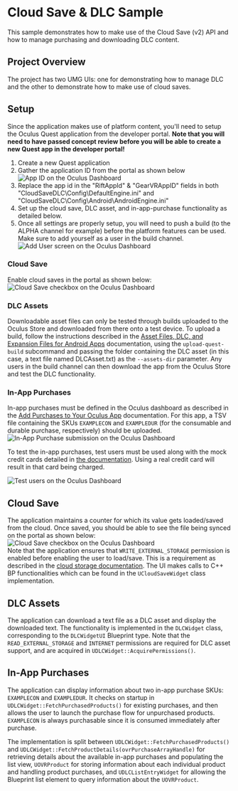 # Cloud Save & DLC Sample
This sample demonstrates how to make use of the Cloud Save (v2) API and how to manage purchasing and downloading DLC content. 
  
## Project Overview
The project has two UMG UIs: one for demonstrating how to manage DLC and the other to demonstrate how to make use of cloud saves.

## Setup
Since the application makes use of platform content, you'll need to setup the Oculus Quest application from the developer portal. **Note that you will need to have passed concept review before you will be able to create a new Quest app in the developer portal!**

1. Create a new Quest application
2. Gather the application ID from the portal as shown below  
![App ID on the Oculus Dashboard](CloudSaveDLC/ReadmeMedia/app_id.png)  
3. Replace the app id in the "RiftAppId" & "GearVRAppID" fields in both "CloudSaveDLC\Config\DefaultEngine.ini" and "CloudSaveDLC\Config\Android\AndroidEngine.ini"
5. Set up the cloud save, DLC asset, and in-app-purchase functionality as detailed below. 
4. Once all settings are properly setup, you will need to push a build (to the ALPHA channel for example) before the platform features can be used. Make sure to add yourself as a user in the build channel. 
![Add User screen on the Oculus Dashboard](CloudSaveDLC/ReadmeMedia/add_user.png)

### Cloud Save
Enable cloud saves in the portal as shown below:
![Cloud Save checkbox on the Oculus Dashboard](CloudSaveDLC/ReadmeMedia/enable_cloud_save.png)

### DLC Assets
Downloadable asset files can only be tested through builds uploaded to the Oculus Store and downloaded from there onto a test device. To upload a build, follow the instructions described in the [Asset Files, DLC, and Expansion Files for Android Apps](https://developer.oculus.com/documentation/unreal/ps-add-ons/) documentation, using the `upload-quest-build` subcommand and passing the folder containing the DLC asset (in this case, a text file named DLCAsset.txt) as the `--assets-dir` parameter. Any users in the build channel can then download the app from the Oculus Store and test the DLC functionality.

### In-App Purchases
In-app purchases must be defined in the Oculus dashboard as described in the [Add Purchases to Your Oculus App](https://developer.oculus.com/documentation/unreal/ps-iap) documentation. For this app, a TSV file containing the SKUs `EXAMPLECON` and `EXAMPLEDUR` (for the consumable and durable purchase, respectively) should be uploaded.
![In-App Purchase submission on the Oculus Dashboard](CloudSaveDLC/ReadmeMedia/upload_iap_info.png)

To test the in-app purchases, test users must be used along with the mock credit cards detailed in [the documentation](https://developer.oculus.com/documentation/unreal/ps-iap/). Using a real credit card will result in that card being charged.

![Test users on the Oculus Dashboard](CloudSaveDLC/ReadmeMedia/test_user.png)

## Cloud Save
The application maintains a counter for which its value gets loaded/saved from the cloud. Once saved, you should be able to see the file being synced on the portal as shown below:  
![Cloud Save checkbox on the Oculus Dashboard](CloudSaveDLC/ReadmeMedia/cloud_save_list.png)   
Note that the application ensures that `WRITE_EXTERNAL_STORAGE` permission is enabled before enabling the user to load/save. This is a requirement as described in the [cloud storage documentation](https://developer.oculus.com/documentation/unreal/ps-cloud-storage/). The UI makes calls to C++ BP functionalities which can be found in the `UCloudSaveWidget` class implementation.

## DLC Assets
The application can download a text file as a DLC asset and display the downloaded text. The functionality is implemented in the `DLCWidget` class, corresponding to the `DLCWidgetUI` Blueprint type. Note that the `READ_EXTERNAL_STORAGE` and `INTERNET` permissions are required for DLC asset support, and are acquired in `UDLCWidget::AcquirePermissions()`.

## In-App Purchases
The application can display information about two in-app purchase SKUs: `EXAMPLECON` and `EXAMPLEDUR`. It checks on startup in `UDLCWidget::FetchPurchasedProducts()` for existing purchases, and then allows the user to launch the purchase flow for unpurchased products. `EXAMPLECON` is always purchasable since it is consumed immediately after purchase.

The implementation is split between `UDLCWidget::FetchPurchasedProducts()` and `UDLCWidget::FetchProductDetails(ovrPurchaseArrayHandle)` for retrieving details about the available in-app purchases and populating the list view, `UOVRProduct` for storing information about each individual product and handling product purchases, and `UDLCListEntryWidget` for allowing the Blueprint list element to query information about the `UOVRProduct`.